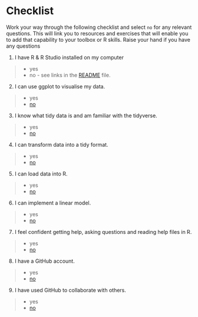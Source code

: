 
# Checklist 
Work your way through the following checklist and select `no` for any relevant questions. This will link you to resources and exercises that will enable you to add that capability to your toolbox or R skills. Raise your hand if you have any questions
1. I have R & R Studio installed on my computer 
 > * yes
 > * no - see links in the [README](https://github.com/jesse-jesse/r_intro/blob/master/README.md) file. 
2. I can use ggplot to visualise my data.   
 > * yes   
 > * [no](https://github.com/jesse-jesse/r_intro/blob/master/2.visualisation.md) 
3. I know what tidy data is and am familiar with the tidyverse.   
 > * yes   
 > * [no]() 
4. I can transform data into a tidy format.      
 > * yes   
 > * [no]()   
5. I can load data into R.      
 > * yes   
 > * [no]()   
6. I can implement a linear model.   
 > * yes   
 > * [no]()   
7. I feel confident getting help, asking questions and reading help files in R.      
 > * yes   
 > * [no]()  
8. I have a GitHub account.   
 > * yes   
 > * [no]()   
9. I have used GitHub to collaborate with others.  
 > * yes   
 > * [no]()   


